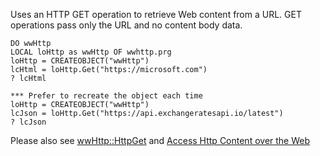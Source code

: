 ﻿Uses an HTTP GET operation to retrieve Web content from a URL. GET operations pass only the URL and no content body data.```foxproDO wwHttpLOCAL loHttp as wwHttp OF wwhttp.prgloHttp = CREATEOBJECT("wwHttp")lcHtml = loHttp.Get("https://microsoft.com")? lcHtml*** Prefer to recreate the object each timeloHttp = CREATEOBJECT("wwHttp")lcJson = loHttp.Get("https://api.exchangeratesapi.io/latest")? lcJson```Please also see [wwHttp::HttpGet](VFPS://Topic/wwHTTP%3A%3AHTTPGet) and [Access Http Content over the Web](VFPS://Topic/Access%20HTTP%20content%20over%20the%20Web)